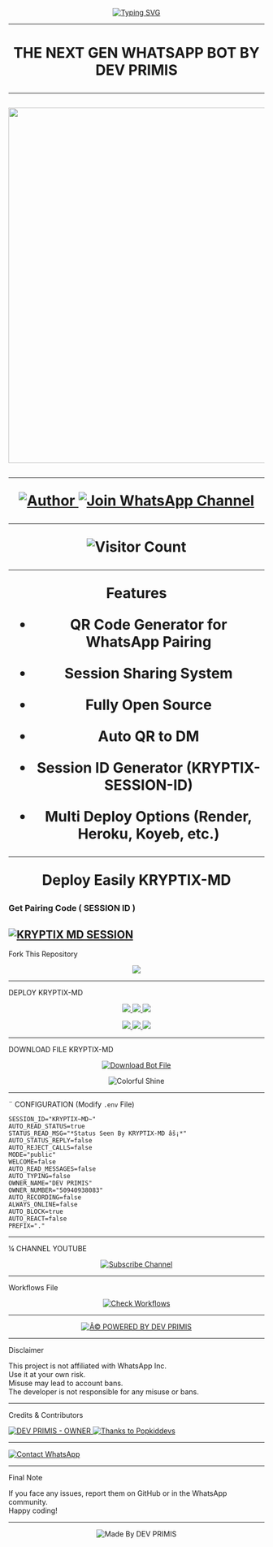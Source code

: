 
<p align="center">
  <a href="https://git.io/typing-svg">
    <img src="https://readme-typing-svg.demolab.com?font=Black+Ops+One&size=100&pause=1000&color=FF0000&center=true&vCenter=true&width=1000&height=200&lines=KRYPTIX-MD;BY+DEV+PRIMIS" alt="Typing SVG" />
  </a>
</p>

---

<h1 align="center">THE NEXT GEN WHATSAPP BOT BY DEV PRIMIS

---

<p align="center">
  <img src="https://files.catbox.moe/f29t1m.jpg" width="700"/>
</p>

---

<p align="center">
  <a href="https://github.com/DEVPRIMIS">
    <img title="Author" src="https://img.shields.io/badge/Author-DEV%20PRIMIS-ff004d?style=for-the-badge&logo=github&logoColor=white" />
  </a>
  <a href="https://whatsapp.com/channel/0029Vb6T8td5K3zQZbsKEU1R">
    <img title="Join WhatsApp Channel" src="https://img.shields.io/badge/Join-WhatsApp%20Channel-25D366?style=for-the-badge&logo=whatsapp&logoColor=white" />
  </a>
</p>

---

<p align="center">
  <img src="https://profile-counter.glitch.me/KRYPTIX-MD/count.svg" alt="Visitor Count" />
</p>

---

 Features

- QR Code Generator for WhatsApp Pairing
 
- Session Sharing System
 
- Fully Open Source
 
- Auto QR to DM
 
- Session ID Generator (KRYPTIX-SESSION-ID)
 
- Multi Deploy Options (Render, Heroku, Koyeb, etc.)

---

Deploy Easily KRYPTIX-MD 

### Get Pairing Code ( SESSION ID )


[![KRYPTIX MD SESSION](https://img.shields.io/badge/KRYPTIX%20-MD%20SESSION-25D366?style=for-the-badge&logo=whatsapp&logoColor=white)](https://kryptix-md-v1-1.onrender.com/)
---

 Fork This Repository

 <p align="center">
  <a href="https://github.com/DEVPRIMIS/KRYPTIX-MD_V1/fork">
    <img src="https://img.shields.io/badge/Fork%20This-Repository-8A2BE2?style=for-the-badge&logo=github&logoColor=white" />
  </a>
</p>

---

 DEPLOY KRYPTIX-MD

<p align="center">
  <a href="https://github.com/DEVPRIMIS/KRYPTIX-MD_V1">
    <img src="https://img.shields.io/badge/Deploy%20To%20Replit-FFA500?style=for-the-badge&logo=replit&logoColor=white" />
  </a>
  <a href="https://railway.app/new/template?template=https://github.com/DEVPRIMIS/KRYPTIX-MD_V1">
    <img src="https://img.shields.io/badge/Deploy%20To%20Railway-8B5CF6?style=for-the-badge&logo=railway&logoColor=white" />
  </a>
  <a href="https://render.com/">
    <img src="https://img.shields.io/badge/Deploy%20To%20Render-06B6D4?style=for-the-badge&logo=render&logoColor=white" />
  </a>
</p>

<p align="center">
  <a href="https://dashboard.heroku.com/new?template=https://github.com/DEVPRIMIS/KRYPTIX-MD_V1/tree/main">
    <img src="https://img.shields.io/badge/Deploy-Heroku-FF004D?style=for-the-badge&logo=heroku&logoColor=white" />
  </a>
  <a href="https://host.talkdrove.com/share-bot/82">
    <img src="https://img.shields.io/badge/Deploy-TaikDrove-6971FF?style=for-the-badge&logo=google-cloud&logoColor=white" />
  </a>
  <a href="https://app.koyeb.com/services/deploy?type=git&repository=DEVPRIMIS/KRYPTIX-MD_V1&ports=3000">
    <img src="https://img.shields.io/badge/Deploy-Koyeb-FF009D?style=for-the-badge&logo=koyeb&logoColor=white" />
  </a>
</p>

---

 DOWNLOAD FILE KRYPTIX-MD

<p align="center">
  <a href="https://github.com/DEVPRIMIS/KRYPTIX-MD_V1/archive/refs/heads/main.zip">
    <img src="https://img.shields.io/badge/Download%20Bot-file-FF009D?style=for-the-badge&logo=github&logoColor=white" alt="Download Bot File" />
  </a>
</p>

<p align="center">
  <img src="https://i.imgur.com/LyHic3i.gif" alt="Colorful Shine" />
</p>

---

¨ CONFIGURATION (Modify `.env` File)

```
SESSION_ID="KRYPTIX~MD~"
AUTO_READ_STATUS=true
STATUS_READ_MSG="*Status Seen By KRYPTIX-MD âš¡*"
AUTO_STATUS_REPLY=false
AUTO_REJECT_CALLS=false
MODE="public"
WELCOME=false
AUTO_READ_MESSAGES=false
AUTO_TYPING=false
OWNER_NAME="DEV PRIMIS"
OWNER_NUMBER="50940938083"
AUTO_RECORDING=false
ALWAYS_ONLINE=false
AUTO_BLOCK=true
AUTO_REACT=false
PREFIX="."
```

---

¼ CHANNEL YOUTUBE

<p align="center">
  <a href="https://youtube.com/@butterfly_16_familly">
    <img src="https://img.shields.io/badge/Subscribe-Butterfly_16_Familly-red?style=for-the-badge&logo=youtube&logoColor=white" alt="Subscribe Channel" />
  </a>
</p>

---

 Workflows File

<p align="center">
  <a href="https://whatsapp.com/channel/0029Vb6T8td5K3zQZbsKEU1R">
    <img src="https://img.shields.io/badge/Check-Workflows-FF004D?style=for-the-badge&logo=whatsapp&logoColor=white" alt="Check Workflows" />
  </a>
</p>

---

<p align="center">
  <a href="https://github.com/DEVPRIMIS">
    <img alt="Â© POWERED BY DEV PRIMIS" src="https://img.shields.io/badge/Â©%20POWERED%20BY-DEV%20PRIMIS-ff0000?style=for-the-badge&logo=github" />
  </a>
</p>

---

Disclaimer

This project is not affiliated with WhatsApp Inc.  
Use it at your own risk.  
Misuse may lead to account bans.  
The developer is not responsible for any misuse or bans.

---

 Credits & Contributors

> <a href="https://github.com/DEVPRIMIS">
  <img alt="DEV PRIMIS - OWNER" src="https://img.shields.io/badge/OWNER-âš¡DEV%20PRIMISâš¡-FF0000?style=for-the-badge&logo=github" />
</a>  


<a href="https://github.com/popkiddevs">
  <img alt="Thanks to Popkiddevs" src="https://img.shields.io/badge/Thanks_To-Popkiddevs-blueviolet?style=for-the-badge&logo=github" />
</a>

---

<a href="https://wa.me/50940938083?text=âš¡%20HELLO%20DEV%20PRIMIS%20TECH%20âš¡">
  <img alt="Contact WhatsApp" src="https://img.shields.io/badge/DEV-âš¡PRIMIS%20TECHâš¡-25D366?style=for-the-badge&logo=whatsapp&logoColor=white" />
</a>

---

 Final Note

If you face any issues, report them on GitHub or in the WhatsApp community.  
Happy coding! 

---

<p align="center">
  <img alt="Made By DEV PRIMIS" src="https://img.shields.io/badge/Made%20by-DEV%20PRIMIS-black?style=for-the-badge&logo=github" />
</p>

